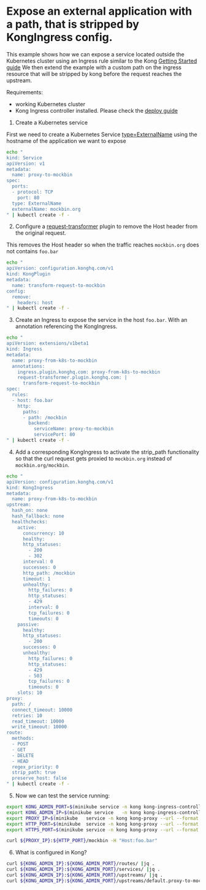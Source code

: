 # Expose an external application with a path, that is stripped by KongIngress config.

This example shows how we can expose a service located outside the Kubernetes cluster using an Ingress rule similar to the Kong [Getting Started guide](0)
We then extend the example with a custom path on the ingress resource that will be stripped by kong before the request reaches the upstream.

Requirements:

- working Kubernetes cluster
- Kong Ingress controller installed. Please check the [deploy guide](1)

1. Create a Kubernetes service

First we need to create a Kubernetes Service [type=ExternalName](2) using the hostname of the application we want to expose

```bash
echo "
kind: Service
apiVersion: v1
metadata:
  name: proxy-to-mockbin
spec:
  ports:
  - protocol: TCP
    port: 80
  type: ExternalName
  externalName: mockbin.org
" | kubectl create -f -
```

2. Configure a [request-transformer](3) plugin to remove the Host header from the original request.

This removes the Host header so when the traffic reaches `mockbin.org` does not contains `foo.bar`

```bash
echo "
apiVersion: configuration.konghq.com/v1
kind: KongPlugin
metadata:
  name: transform-request-to-mockbin
config:
  remove:
    headers: host
" | kubectl create -f -
```

3. Create an Ingress to expose the service in the host `foo.bar`. With an annotation referencing the KongIngress.

```bash
echo "
apiVersion: extensions/v1beta1
kind: Ingress
metadata:
  name: proxy-from-k8s-to-mockbin
  annotations:
    ingress.plugin.konghq.com: proxy-from-k8s-to-mockbin
    request-transformer.plugin.konghq.com: |
      transform-request-to-mockbin
spec:
  rules:
  - host: foo.bar
    http:
      paths:
      - path: /mockbin
        backend:
          serviceName: proxy-to-mockbin
          servicePort: 80
" | kubectl create -f -
```

4. Add a corresponding KongIngress to activate the strip_path functionality so that the curl request gets proxied to `mockbin.org` instead of `mockbin.org/mockbin`.

```bash
echo "
apiVersion: configuration.konghq.com/v1
kind: KongIngress
metadata:
  name: proxy-from-k8s-to-mockbin
upstream:
  hash_on: none
  hash_fallback: none
  healthchecks:
    active:
      concurrency: 10
      healthy:
      http_statuses:
        - 200
        - 302
      interval: 0
      successes: 0
      http_path: /mockbin
      timeout: 1
      unhealthy:
        http_failures: 0
        http_statuses:
        - 429
        interval: 0
        tcp_failures: 0
        timeouts: 0
    passive:
      healthy:
      http_statuses:
        - 200
      successes: 0
      unhealthy:
        http_failures: 0
        http_statuses:
        - 429
        - 503
        tcp_failures: 0
        timeouts: 0
    slots: 10
proxy:
  path: /
  connect_timeout: 10000
  retries: 10
  read_timeout: 10000
  write_timeout: 10000
route:
  methods:
  - POST
  - GET
  - DELETE
  - HEAD
  regex_priority: 0
  strip_path: true
  preserve_host: false
" | kubectl create -f -

```

5. Now we can test the service running:

```bash
export KONG_ADMIN_PORT=$(minikube service -n kong kong-ingress-controller --url --format "{{ .Port }}")
export KONG_ADMIN_IP=$(minikube service   -n kong kong-ingress-controller --url --format "{{ .IP }}")
export PROXY_IP=$(minikube   service -n kong kong-proxy --url --format "{{ .IP }}" | head -1)
export HTTP_PORT=$(minikube  service -n kong kong-proxy --url --format "{{ .Port }}" | head -1)
export HTTPS_PORT=$(minikube service -n kong kong-proxy --url --format "{{ .Port }}" | tail -1)

curl ${PROXY_IP}:${HTTP_PORT}/mockbin -H "Host:foo.bar"

```

6. What is configured in Kong?

```bash
curl ${KONG_ADMIN_IP}:${KONG_ADMIN_PORT}/routes/ |jq .
curl ${KONG_ADMIN_IP}:${KONG_ADMIN_PORT}/services/ |jq .
curl ${KONG_ADMIN_IP}:${KONG_ADMIN_PORT}/upstreams/ |jq .
curl ${KONG_ADMIN_IP}:${KONG_ADMIN_PORT}/upstreams/default.proxy-to-mockbin.80/targets |jq .
```

[0]: https://getkong.org/docs/0.13.x/getting-started/configuring-a-service/
[1]: https://github.com/Kong/kubernetes-ingress-controller/tree/master/deploy
[2]: https://kubernetes.io/docs/concepts/services-networking/service/#services-without-selectors
[3]: https://getkong.org/plugins/request-transformer/
